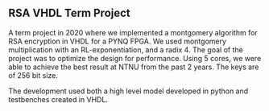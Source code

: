 ## RSA VHDL Term Project
A term project in 2020 where we implemented a montgomery algorithm for RSA encryption in VHDL for a PYNQ FPGA. We used montgomery multiplication with an RL-exponentiation, and a radix 4. 
The goal of the project was to optimize the design for performance. Using 5 cores, we were able to achieve the best result at NTNU from the past 2 years.
The keys are of 256 bit size.

The development used both a high level model developed in python and testbenches created in VHDL. 
